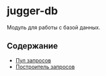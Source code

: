 # jugger-db

Модуль для работы с базой данных.

## Содержание

- [Пул запросов](connection-pool.md)
- [Построитель запросов](query-builder.md)
